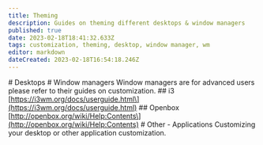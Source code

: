 ```yaml
---
title: Theming
description: Guides on theming different desktops & window managers
published: true
date: 2023-02-18T18:41:32.633Z
tags: customization, theming, desktop, window manager, wm
editor: markdown
dateCreated: 2023-02-18T16:54:18.246Z
---
```


\# Desktops # Window managers Window managers are for advanced users please refer to their guides on customization. ## i3 \[https://i3wm.org/docs/userguide.html\](https://i3wm.org/docs/userguide.html) ## Openbox \[http://openbox.org/wiki/Help:Contents\](http://openbox.org/wiki/Help:Contents) # Other - Applications Customizing your desktop or other application customization.